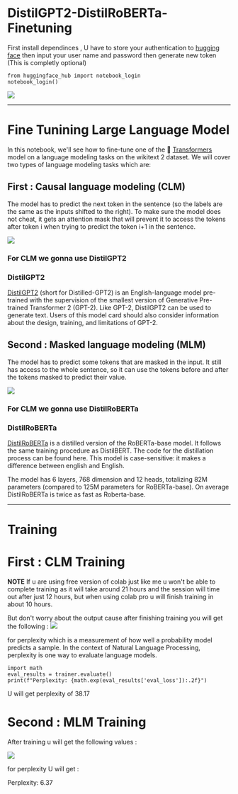 # DistilGPT2-DistilRoBERTa-Finetuning
First install dependinces , U have to store your authentication to [hugging face](https://huggingface.co/welcome) then input your user name and password then generate new token
(This is completly optional)
```
from huggingface_hub import notebook_login
notebook_login()
```
<div>
<img src="https://user-images.githubusercontent.com/85394315/235380254-1840bfc4-03e1-4c61-aef9-776606550c70.png">
<div>

  ----------------------------------
  
# Fine Tunining Large Language Model
In this notebook, we'll see how to fine-tune one of the 🤗 [Transformers](https://github.com/huggingface/transformers) model on a language modeling tasks on the wikitext 2 dataset. We will cover two types of language modeling tasks which are:

## First : Causal language modeling (CLM) 

The model has to predict the next token in the sentence (so the labels are the same as the inputs shifted to the right). To make sure the model does not cheat, it gets an attention mask that will prevent it to access the tokens after token i when trying to predict the token i+1 in the sentence.
  
<img src="https://raw.githubusercontent.com/huggingface/notebooks/463fe54d5c4effc6fdff3836653d45fbf967f7d3/examples/images/causal_language_modeling.png">
  
### For CLM we gonna use **DistilGPT2** 
### DistilGPT2
[DistilGPT2](https://huggingface.co/distilgpt2) (short for Distilled-GPT2) is an English-language model pre-trained with the supervision of the smallest version of Generative Pre-trained Transformer 2 (GPT-2). Like GPT-2, DistilGPT2 can be used to generate text. Users of this model card should also consider information about the design, training, and limitations of GPT-2.

## Second : Masked language modeling (MLM)

The model has to predict some tokens that are masked in the input. It still has access to the whole sentence, so it can use the tokens before and after the tokens masked to predict their value.
  
<img src="https://raw.githubusercontent.com/huggingface/notebooks/463fe54d5c4effc6fdff3836653d45fbf967f7d3/examples/images/masked_language_modeling.png">

### For CLM we gonna use DistilRoBERTa
### DistilRoBERTa
[DistilRoBERTa](https://huggingface.co/distilroberta-base) is a distilled version of the RoBERTa-base model. It follows the same training procedure as DistilBERT. The code for the distillation process can be found here. This model is case-sensitive: it makes a difference between english and English.
  
The model has 6 layers, 768 dimension and 12 heads, totalizing 82M parameters (compared to 125M parameters for RoBERTa-base). On average DistilRoBERTa is twice as fast as Roberta-base.
  
----------------------------------  
# Training
# First : CLM Training 
**NOTE** If u are using free version of colab just like me u won't be able to complete training as it will take around 21 hours and the session will time out after just 12 hours, but when using colab pro u will finish training in about 10 hours.

But don't worry about the output cause after finishing training you will get the following : 
<img src="https://user-images.githubusercontent.com/85394315/235381575-9a3e8659-8db4-49ea-a55a-69cc2109fd6b.png">

for perplexity which is a measurement of how well a probability model predicts a sample. In the context of Natural Language Processing, perplexity is one way to evaluate language models. 
```
import math
eval_results = trainer.evaluate()
print(f"Perplexity: {math.exp(eval_results['eval_loss']):.2f}")
```
U will get perplexity of 38.17

# Second : MLM Training 
After training u will get the following values : 

<img src="https://user-images.githubusercontent.com/85394315/235544854-cb266114-0ba7-4008-8575-17ec2863c018.png">
  
for perplexity U will get :
  
Perplexity: 6.37



